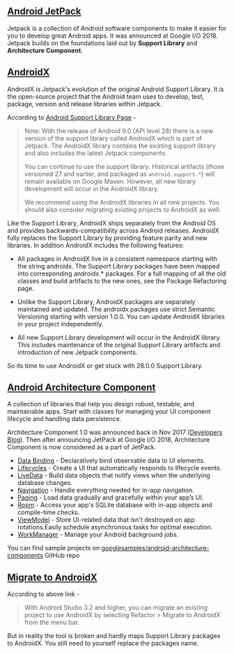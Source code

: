 ## [Android JetPack](https://developer.android.com/jetpack/)

Jetpack is a collection of Android software components to make it easier for you to develop great Android apps. It was announced at Google I/O 2018. Jetpack builds on the foundations laid out by **Support Library** and **Architecture Component**.

## [AndroidX](https://developer.android.com/jetpack/androidx/)

AndroidX is Jetpack's evolution of the original Android Support Library. It is the open-source project that the Android team uses to develop, test, package, version and release libraries within Jetpack.

According to [Android Support Library Page](https://developer.android.com/topic/libraries/support-library/) -

> Note: With the release of Android 9.0 (API level 28) there is a new version of the support library called AndroidX which is part of Jetpack. The AndroidX library contains the existing support library and also includes the latest Jetpack components.
>
> You can continue to use the support library. Historical artifacts (those versioned 27 and earlier, and packaged as `android.support.*`) will remain available on Google Maven. However, all new library development will occur in the AndroidX library.
>
> We recommend using the AndroidX libraries in all new projects. You should also consider migrating existing projects to AndroidX as well.

Like the Support Library, AndroidX ships separately from the Android OS and provides backwards-compatibility across Android releases. AndroidX fully replaces the Support Library by providing feature parity and new libraries. In addition AndroidX includes the following features:

- All packages in AndroidX live in a consistent namespace starting with the string androidx. The Support Library packages have been mapped into corresponding androidx.* packages. For a full mapping of all the old classes and build artifacts to the new ones, see the Package Refactoring page.

- Unlike the Support Library, AndroidX packages are separately maintained and updated. The androidx packages use strict Semantic Versioning starting with version 1.0.0. You can update AndroidX libraries in your project independently.

- All new Support Library development will occur in the AndroidX library. This includes maintenance of the original Support Library artifacts and introduction of new Jetpack components.

So its time to use AndroidX or get stuck with 28.0.0 Support Library.

## [Android Architecture Component](https://developer.android.com/jetpack/arch/)

A collection of libraries that help you design robust, testable, and maintainable apps. Start with classes for managing your UI component lifecycle and handling data persistence.

Architecture Component 1.0 was announced back in Nov 2017 ([Developers Blog](https://android-developers.googleblog.com/2017/11/announcing-architecture-components-10.html)). Then after announcing JetPack at Google I/O 2018, Architecture Component is now considered as a part of JetPack.

- [Data Binding](https://developer.android.com/topic/libraries/data-binding/) - Declaratively bind observable data to UI elements.
- [Lifecycles](https://developer.android.com/topic/libraries/architecture/lifecycle) - Create a UI that automatically responds to lifecycle events.
- [LiveData](https://developer.android.com/topic/libraries/architecture/livedata) - Build data objects that notify views when the underlying database changes.
- [Navigation](https://developer.android.com/topic/libraries/architecture/navigation.html) - Handle everything needed for in-app navigation.
- [Paging](https://developer.android.com/topic/libraries/architecture/paging/) - Load data gradually and gracefully within your app’s UI.
- [Room](https://developer.android.com/topic/libraries/architecture/room) - Access your app's SQLite database with in-app objects and compile-time checks.
- [ViewModel](https://developer.android.com/topic/libraries/architecture/viewmodel) - Store UI-related data that isn't destroyed on app rotations.Easily schedule asynchronous tasks for optimal execution.
- [WorkManager](https://developer.android.com/topic/libraries/architecture/workmanager) - Manage your Android background jobs.

You can find sample projects on [googlesamples/android-architecture-components](https://github.com/googlesamples/android-architecture-components) GitHub repo

## [Migrate to AndroidX](https://developer.android.com/jetpack/androidx/migrate)

According to above link -

> With Android Studio 3.2 and higher, you can migrate an existing project to use AndroidX by selecting Refactor > Migrate to AndroidX from the menu bar.

But in reality the tool is broken and hardly maps Support Library packages to AndroidX. You still need to yourself replace the packages name.
